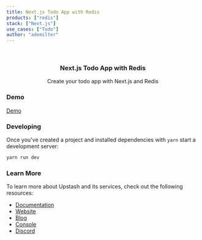 ```yaml
---
title: Next.js Todo App with Redis
products: ["redis"]
stack: ["Next.js"]
use_cases: ["Todo"]
author: "ademilter"
---
```


<br />
<div align="center">

  <h3 align="center">Next.js Todo App with Redis</h3>

  <p align="center">
   Create your todo app with Next.js and Redis
  </p>
</div>

### Demo

[Demo](https://next-todo-app-with-redis.vercel.app/)

### Developing

Once you've created a project and installed dependencies with `yarn` start a
development server:

```bash
yarn run dev
```

### Learn More

To learn more about Upstash and its services, check out the following resources:

- [Documentation](https://docs.upstash.com)
- [Website](https://upstash.com)
- [Blog](https://upstash.com/blog)
- [Console](https://console.upstash.com)
- [Discord](https://upstash.com/discord)
